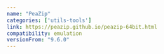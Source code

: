 ```yaml
---
name: "PeaZip"
categories: ['utils-tools']
link: https://peazip.github.io/peazip-64bit.html
compatibility: emulation
versionFrom: "9.6.0"
---
```


